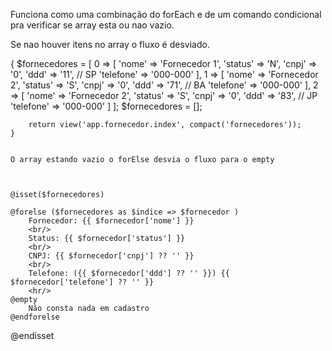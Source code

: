 Funciona como uma combinação do forEach e de um comando 
condicional pra verificar se array esta ou nao vazio.


Se nao houver itens no array o fluxo é desviado.

{
        $fornecedores = 
        [
            0 => [
                'nome' => 'Fornecedor 1',
                 'status' => 'N',
                  'cnpj' => '0',
                  'ddd' => '11', // SP
                  'telefone' => '000-000'
            ],
            1 => [
                'nome' => 'Fornecedor 2',
                 'status' => 'S',
                 'cnpj' => '0',
                 'ddd' => '71', // BA
                 'telefone' => '000-000'
            ],
            2 => [
                'nome' => 'Fornecedor 2',
                 'status' => 'S',
                 'cnpj' => '0',
                 'ddd' => '83', // JP
                 'telefone' => '000-000'
                ]
        ];
            $fornecedores = [];
        
        return view('app.fornecedor.index', compact('fornecedores'));
    }


    O array estando vazio o forElse desvia o fluxo para o empty



    @isset($fornecedores)

    @forelse ($fornecedores as $indice => $fornecedor )
        Fornecedor: {{ $fornecedor['nome'] }}
        <br/>
        Status: {{ $fornecedor['status'] }}
        <br/>
        CNPJ: {{ $fornecedor['cnpj'] ?? '' }}
        <br/>
        Telefone: ({{ $fornecedor['ddd'] ?? '' }}) {{ $fornecedor['telefone'] ?? '' }}
        <hr/>
    @empty
        Não consta nada em cadastro
    @endforelse
@endisset

